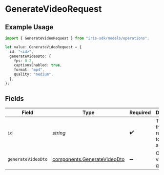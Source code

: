 # GenerateVideoRequest

## Example Usage

```typescript
import { GenerateVideoRequest } from "iris-sdk/models/operations";

let value: GenerateVideoRequest = {
  id: "<id>",
  generateVideoDto: {
    fps: 0.2,
    captionsEnabled: true,
    format: "mp4",
    quality: "medium",
  },
};
```

## Fields

| Field                                                                      | Type                                                                       | Required                                                                   | Description                                                                |
| -------------------------------------------------------------------------- | -------------------------------------------------------------------------- | -------------------------------------------------------------------------- | -------------------------------------------------------------------------- |
| `id`                                                                       | *string*                                                                   | :heavy_check_mark:                                                         | The ID of the recording to generate a video for                            |
| `generateVideoDto`                                                         | [components.GenerateVideoDto](../../models/components/generatevideodto.md) | :heavy_minus_sign:                                                         | Options for video generation                                               |